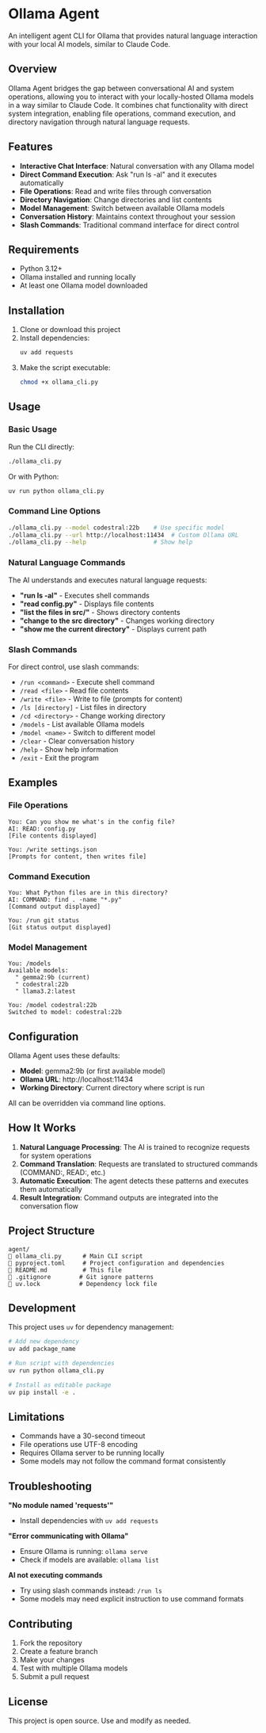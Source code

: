 # Ollama Agent

An intelligent agent CLI for Ollama that provides natural language interaction with your local AI models, similar to Claude Code.

## Overview

Ollama Agent bridges the gap between conversational AI and system operations, allowing you to interact with your locally-hosted Ollama models in a way similar to Claude Code. It combines chat functionality with direct system integration, enabling file operations, command execution, and directory navigation through natural language requests.

## Features

- **Interactive Chat Interface**: Natural conversation with any Ollama model
- **Direct Command Execution**: Ask "run ls -al" and it executes automatically
- **File Operations**: Read and write files through conversation
- **Directory Navigation**: Change directories and list contents
- **Model Management**: Switch between available Ollama models
- **Conversation History**: Maintains context throughout your session
- **Slash Commands**: Traditional command interface for direct control

## Requirements

- Python 3.12+
- Ollama installed and running locally
- At least one Ollama model downloaded

## Installation

1. Clone or download this project
2. Install dependencies:
   ```bash
   uv add requests
   ```
3. Make the script executable:
   ```bash
   chmod +x ollama_cli.py
   ```

## Usage

### Basic Usage

Run the CLI directly:
```bash
./ollama_cli.py
```

Or with Python:
```bash
uv run python ollama_cli.py
```

### Command Line Options

```bash
./ollama_cli.py --model codestral:22b    # Use specific model
./ollama_cli.py --url http://localhost:11434  # Custom Ollama URL
./ollama_cli.py --help                   # Show help
```

### Natural Language Commands

The AI understands and executes natural language requests:

- **"run ls -al"** - Executes shell commands
- **"read config.py"** - Displays file contents
- **"list the files in src/"** - Shows directory contents
- **"change to the src directory"** - Changes working directory
- **"show me the current directory"** - Displays current path

### Slash Commands

For direct control, use slash commands:

- `/run <command>` - Execute shell command
- `/read <file>` - Read file contents
- `/write <file>` - Write to file (prompts for content)
- `/ls [directory]` - List files in directory
- `/cd <directory>` - Change working directory
- `/models` - List available Ollama models
- `/model <name>` - Switch to different model
- `/clear` - Clear conversation history
- `/help` - Show help information
- `/exit` - Exit the program

## Examples

### File Operations
```
You: Can you show me what's in the config file?
AI: READ: config.py
[File contents displayed]

You: /write settings.json
[Prompts for content, then writes file]
```

### Command Execution
```
You: What Python files are in this directory?
AI: COMMAND: find . -name "*.py"
[Command output displayed]

You: /run git status
[Git status output displayed]
```

### Model Management
```
You: /models
Available models:
  " gemma2:9b (current)
  " codestral:22b
  " llama3.2:latest

You: /model codestral:22b
Switched to model: codestral:22b
```

## Configuration

Ollama Agent uses these defaults:
- **Model**: gemma2:9b (or first available model)
- **Ollama URL**: http://localhost:11434
- **Working Directory**: Current directory where script is run

All can be overridden via command line options.

## How It Works

1. **Natural Language Processing**: The AI is trained to recognize requests for system operations
2. **Command Translation**: Requests are translated to structured commands (COMMAND:, READ:, etc.)
3. **Automatic Execution**: The agent detects these patterns and executes them automatically
4. **Result Integration**: Command outputs are integrated into the conversation flow

## Project Structure

```
agent/
   ollama_cli.py      # Main CLI script
   pyproject.toml     # Project configuration and dependencies
   README.md          # This file
   .gitignore        # Git ignore patterns
   uv.lock           # Dependency lock file
```

## Development

This project uses `uv` for dependency management:

```bash
# Add new dependency
uv add package_name

# Run script with dependencies
uv run python ollama_cli.py

# Install as editable package
uv pip install -e .
```

## Limitations

- Commands have a 30-second timeout
- File operations use UTF-8 encoding
- Requires Ollama server to be running locally
- Some models may not follow the command format consistently

## Troubleshooting

**"No module named 'requests'"**
- Install dependencies with `uv add requests`

**"Error communicating with Ollama"**
- Ensure Ollama is running: `ollama serve`
- Check if models are available: `ollama list`

**AI not executing commands**
- Try using slash commands instead: `/run ls`
- Some models may need explicit instruction to use command formats

## Contributing

1. Fork the repository
2. Create a feature branch
3. Make your changes
4. Test with multiple Ollama models
5. Submit a pull request

## License

This project is open source. Use and modify as needed.